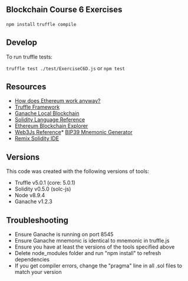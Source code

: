 ## Blockchain Course 6 Exercises

`npm install`
`truffle compile`

## Develop

To run truffle tests:

`truffle test ./test/ExerciseC6D.js` or `npm test`

## Resources

- [How does Ethereum work anyway?](https://medium.com/@preethikasireddy/how-does-ethereum-work-anyway-22d1df506369)
- [Truffle Framework](http://truffleframework.com/)
- [Ganache Local Blockchain](http://truffleframework.com/ganache/)
- [Solidity Language Reference](http://solidity.readthedocs.io/en/v0.4.24/)
- [Ethereum Blockchain Explorer](https://etherscan.io/)
- [Web3Js Reference](https://github.com/ethereum/wiki/wiki/JavaScript-API)\* [BIP39 Mnemonic Generator](https://iancoleman.io/bip39/)
- [Remix Solidity IDE](https://remix.ethereum.org/)

## Versions

This code was created with the following versions of tools:

- Truffle v5.0.1 (core: 5.0.1)
- Solidity v0.5.0 (solc-js)
- Node v8.9.4
- Ganache v1.2.3

## Troubleshooting

- Ensure Ganache is running on port 8545
- Ensure Ganache mnemonic is identical to mnemonic in truffle.js
- Ensure you have at least the versions of the tools specified above
- Delete node_modules folder and run "npm install" to refresh dependencies
- If you get compiler errors, change the "pragma" line in all .sol files to match your version

